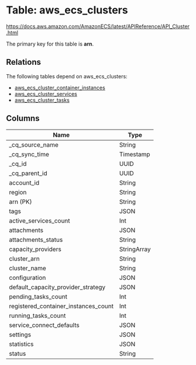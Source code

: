 # Table: aws_ecs_clusters

https://docs.aws.amazon.com/AmazonECS/latest/APIReference/API_Cluster.html

The primary key for this table is **arn**.

## Relations

The following tables depend on aws_ecs_clusters:
  - [aws_ecs_cluster_container_instances](aws_ecs_cluster_container_instances)
  - [aws_ecs_cluster_services](aws_ecs_cluster_services)
  - [aws_ecs_cluster_tasks](aws_ecs_cluster_tasks)

## Columns

| Name          | Type          |
| ------------- | ------------- |
|_cq_source_name|String|
|_cq_sync_time|Timestamp|
|_cq_id|UUID|
|_cq_parent_id|UUID|
|account_id|String|
|region|String|
|arn (PK)|String|
|tags|JSON|
|active_services_count|Int|
|attachments|JSON|
|attachments_status|String|
|capacity_providers|StringArray|
|cluster_arn|String|
|cluster_name|String|
|configuration|JSON|
|default_capacity_provider_strategy|JSON|
|pending_tasks_count|Int|
|registered_container_instances_count|Int|
|running_tasks_count|Int|
|service_connect_defaults|JSON|
|settings|JSON|
|statistics|JSON|
|status|String|
